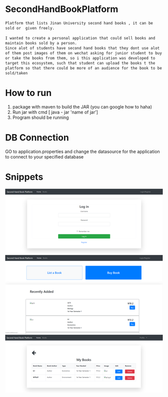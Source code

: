# SecondHandBookPlatform
    Platform that lists Jinan University second hand books , it can be sold or  given freely. 
    
    I wanted to create a personal application that could sell books and maintain books sold by a person.
    Since alot of students have second hand books that they dont use alot of them post images of them on wechat asking for junior student to buy or take the books from them, so i this application was developed to target this ecosystem, such that student can upload the books t the platform so that there could be more of an audience for the book to be sold/taken


# How to run

  1.  package with maven to build the JAR (you can google how to haha)
  2.  Run jar with cmd [  java - jar  'name of jar']
  3.  Program should be running 


# DB Connection
  GO to application.properties and change the datasource for the application to connect to your specified database
  
# Snippets
  ![Login](https://github.com/ModieJun/SecondHandBookPlatform/blob/master/imgRef/login.png)
  ![Main](https://github.com/ModieJun/SecondHandBookPlatform/blob/master/imgRef/main.png)
  ![ListedBookExample](https://github.com/ModieJun/SecondHandBookPlatform/blob/master/imgRef/personalListedBooks.png)

